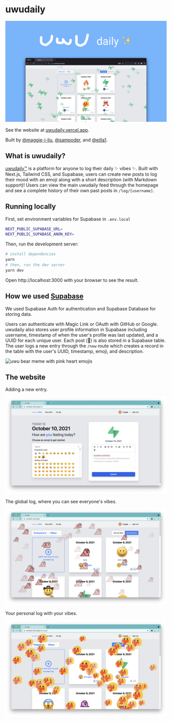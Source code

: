 # uwudaily

![website image](/public/ogimage.png)

See the website at [uwudaily.vercel.app](https://uwudaily.vercel.app).

Built by [@maggie-j-liu](https://github.com/maggie-j-liu), [@sampoder](https://github.com/sampoder), and [@eilla1](https://github.com/eilla1).

## What is uwudaily?

[uwudaily™️](https://uwudaily.vercel.app) is a platform for anyone to log their daily ✨ vibes ✨. Built with Next.js, Tailwind CSS, and Supabase, users can create new posts to log their mood with an emoji along with a short description (with Markdown support)! Users can view the main uwudaily feed through the homepage and see a complete history of their own past posts in `/log/[username]`.

## Running locally

First, set environment variables for Supabase in `.env.local`

```sh
NEXT_PUBLIC_SUPABASE_URL=
NEXT_PUBLIC_SUPABASE_ANON_KEY=
```

Then, run the development server:

```sh
# install dependencies
yarn
# then, run the dev server
yarn dev
```

Open http://localhost:3000 with your browser to see the result.

## How we used [Supabase](https://supabase.io)

We used Supabase Auth for authentication and Supabase Database for storing data.

Users can authenticate with Magic Link or OAuth with GitHub or Google. uwudaily also stores user profile information in Supabase including username, timestamp of when the user's profile was last updated, and a UUID for each unique user. Each post (🤠) is also stored in a Supabase table. The user logs a new entry through the `/new` route which creates a record in the table with the user's UUID, timestamp, emoji, and description.

![uwu bear meme with pink heart emojis](https://user-images.githubusercontent.com/72365100/136679198-bb72db44-129d-4980-851e-a57bcd1d5553.jpg)

## The website

Adding a new entry.

![image of adding a new entry](/assets/adding_new_entry.png)

The global log, where you can see everyone's vibes.

![image of global log](/assets/global_log.png)

Your personal log with your vibes.

![image of personal log](/assets/personal_log.png)
